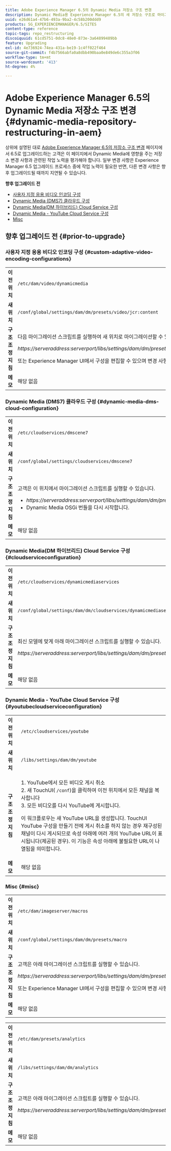 ```yaml
---
title: Adobe Experience Manager 6.5의 Dynamic Media 저장소 구조 변경
description: Dynamic Media용 Experience Manager 6.5의 새 저장소 구조로 마이그레이션하기 위해 필요한 변경 작업을 수행하는 방법을 알아봅니다.
uuid: e26d61a4-47b6-493a-9ba2-4c58b200ddd9
products: SG_EXPERIENCEMANAGER/6.5/SITES
content-type: reference
topic-tags: repo_restructuring
discoiquuid: 61cd5751-0dc8-48e0-873e-3a64899489bb
feature: Upgrading
exl-id: 4e736924-74ea-431a-be19-1c4ff022f464
source-git-commit: f4b7566abfa0a8dbb490baa0e849de6c355a3f06
workflow-type: tm+mt
source-wordcount: '413'
ht-degree: 4%

---
```


# Adobe Experience Manager 6.5의 Dynamic Media 저장소 구조 변경 {#dynamic-media-repository-restructuring-in-aem}

상위에 설명된 대로 [Adobe Experience Manager 6.5의 저장소 구조 변경](/help/sites-deploying/repository-restructuring.md) 페이지에서 6.5로 업그레이드하는 고객은 이 페이지에서 Dynamic Media에 영향을 주는 저장소 변경 사항과 관련된 작업 노력을 평가해야 합니다. 일부 변경 사항은 Experience Manager 6.5 업그레이드 프로세스 중에 작업 노력이 필요한 반면, 다른 변경 사항은 향후 업그레이드될 때까지 지연될 수 있습니다.

**향후 업그레이드 전**

* [사용자 지정 응용 비디오 인코딩 구성](/help/sites-deploying/dynamicmedia-repository-restructuring-in-aem-6-5.md#custom-adaptive-video-encoding-configurations)
* [Dynamic Media (DMS7) 클라우드 구성](/help/sites-deploying/dynamicmedia-repository-restructuring-in-aem-6-5.md#dynamic-media-dms-cloud-configuration)
* [Dynamic Media(DM 하이브리드) Cloud Service 구성](/help/sites-deploying/dynamicmedia-repository-restructuring-in-aem-6-5.md#cloudserviceconfiguration)
* [Dynamic Media - YouTube Cloud Service 구성](/help/sites-deploying/dynamicmedia-repository-restructuring-in-aem-6-5.md#youtubecloudserviceconfiguration)
* [Misc](/help/sites-deploying/dynamicmedia-repository-restructuring-in-aem-6-5.md#misc)

## 향후 업그레이드 전 {#prior-to-upgrade}

### 사용자 지정 응용 비디오 인코딩 구성  {#custom-adaptive-video-encoding-configurations}

<table>
 <tbody>
  <tr>
   <td><strong>이전 위치</strong></td>
   <td><code>/etc/dam/video/dynamicmedia</code></td>
  </tr>
  <tr>
   <td><strong>새 위치</strong></td>
   <td><code>/conf/global/settings/dam/dm/presets/video/jcr:content</code></td>
  </tr>
  <tr>
   <td><strong>구조 조정 지침</strong></td>
   <td><p>다음 마이그레이션 스크립트를 실행하여 새 위치로 마이그레이션할 수 있습니다.</p> <p><em>https://serveraddress:serverport/libs/settings/dam/dm/presets.migratedmcontent.json</em></p> <p>또는 Experience Manager UI에서 구성을 편집할 수 있으며 변경 사항이 새 위치에 저장됩니다.</p> </td>
  </tr>
  <tr>
   <td><strong>메모</strong></td>
   <td>해당 없음<br /> </td>
  </tr>
 </tbody>
</table>

### Dynamic Media (DMS7) 클라우드 구성 {#dynamic-media-dms-cloud-configuration}

<table>
 <tbody>
  <tr>
   <td><strong>이전 위치</strong></td>
   <td><code>/etc/cloudservices/dmscene7</code></td>
  </tr>
  <tr>
   <td><strong>새 위치</strong></td>
   <td><code>/conf/global/settings/cloudservices/dmscene7</code></td>
  </tr>
  <tr>
   <td><strong>구조 조정 지침</strong></td>
   <td><p>고객은 이 위치에서 마이그레이션 스크립트를 실행할 수 있습니다.<br /> </p>
    <ul>
     <li><em>https://serveraddress:serverport/libs/settings/dam/dm/presets.migratedmcontent.json</em></li>
     <li>Dynamic Media OSGi 번들을 다시 시작합니다.</li>
    </ul> </td>
  </tr>
  <tr>
   <td><strong>메모</strong></td>
   <td>해당 없음</td>
  </tr>
 </tbody>
</table>

### Dynamic Media(DM 하이브리드) Cloud Service 구성 {#cloudserviceconfiguration}

<table>
 <tbody>
  <tr>
   <td><strong>이전 위치</strong></td>
   <td><code>/etc/cloudservices/dynamicmediaservices</code></td>
  </tr>
  <tr>
   <td><strong>새 위치</strong></td>
   <td><code>/conf/global/settings/dam/dm/cloudservices/dynamicmediaservices</code></td>
  </tr>
  <tr>
   <td><strong>구조 조정 지침</strong></td>
   <td><p>최신 모델에 맞게 아래 마이그레이션 스크립트를 실행할 수 있습니다.</p> <p><em>https://serveraddress:serverport/libs/settings/dam/dm/presets.migratedmcontent.jso</em></p> </td>
  </tr>
  <tr>
   <td><strong>메모</strong></td>
   <td>해당 없음<br /> </td>
  </tr>
 </tbody>
</table>

### Dynamic Media - YouTube Cloud Service 구성  {#youtubecloudserviceconfiguration}

<table>
 <tbody>
  <tr>
   <td><strong>이전 위치</strong></td>
   <td><code>/etc/cloudservices/youtube</code></td>
  </tr>
  <tr>
   <td><strong>새 위치</strong></td>
   <td><code>/libs/settings/dam/dm/youtube</code></td>
  </tr>
  <tr>
   <td><strong>구조 조정 지침</strong></td>
   <td><p>1. YouTube에서 모든 비디오 게시 취소<br /> 2. 새 TouchUI( <code>/conf</code>)을 클릭하여 이전 위치에서 모든 채널을 복사합니다<br /> 3. 모든 비디오를 다시 YouTube에 게시합니다.</p> <p>이 워크플로우는 새 YouTube URL을 생성합니다. TouchUI YouTube 구성을 만들기 전에 게시 취소를 하지 않는 경우 재구성된 채널이 다시 게시되므로 속성 아래에 여러 개의 YouTube URL이 표시됩니다(제공된 경우). 이 기능은 속성 아래에 불필요한 URL이 나열됨을 의미합니다.</p> </td>
  </tr>
  <tr>
   <td><strong>메모</strong></td>
   <td>해당 없음<br /> </td>
  </tr>
 </tbody>
</table>

### Misc {#misc}

<table>
 <tbody>
  <tr>
   <td><strong>이전 위치</strong></td>
   <td><code>/etc/dam/imageserver/macros</code></td>
  </tr>
  <tr>
   <td><strong>새 위치</strong></td>
   <td><code>/conf/global/settings/dam/dm/presets/macro</code></td>
  </tr>
  <tr>
   <td><strong>구조 조정 지침</strong></td>
   <td><p>고객은 아래 마이그레이션 스크립트를 실행할 수 있습니다.</p> <p><em>https://serveraddress:serverport/libs/settings/dam/dm/presets.migratedmcontent.json</em></p> <p>또는 Experience Manager UI에서 구성을 편집할 수 있으며 변경 사항이 새 위치에 저장됩니다.</p> </td>
  </tr>
  <tr>
   <td><strong>메모</strong></td>
   <td>해당 없음</td>
  </tr>
 </tbody>
</table>

<table>
 <tbody>
  <tr>
   <td><strong>이전 위치</strong></td>
   <td><code>/etc/dam/presets/analytics</code></td>
  </tr>
  <tr>
   <td><strong>새 위치</strong></td>
   <td><code>/libs/settings/dam/dm/analytics</code></td>
  </tr>
  <tr>
   <td><strong>구조 조정 지침</strong></td>
   <td><p>고객은 아래 마이그레이션 스크립트를 실행할 수 있습니다.</p> <p><em>https://serveraddress:serverport/libs/settings/dam/dm/presets.migratedmcontent.json</em></p> </td>
  </tr>
  <tr>
   <td><strong>메모</strong></td>
   <td>해당 없음</td>
  </tr>
 </tbody>
</table>
